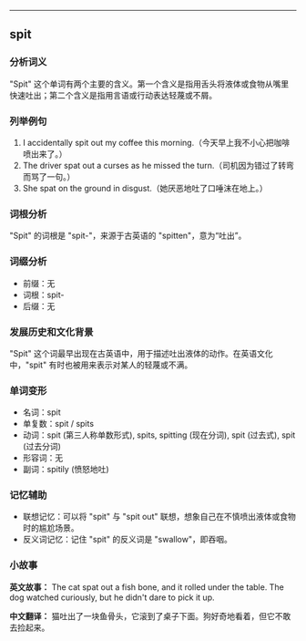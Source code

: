 
---------------
## spit
### 分析词义
"Spit" 这个单词有两个主要的含义。第一个含义是指用舌头将液体或食物从嘴里快速吐出；第二个含义是指用言语或行动表达轻蔑或不屑。

### 列举例句
1. I accidentally spit out my coffee this morning.（今天早上我不小心把咖啡喷出来了。）
2. The driver spat out a curses as he missed the turn.（司机因为错过了转弯而骂了一句。）
3. She spat on the ground in disgust.（她厌恶地吐了口唾沫在地上。）

### 词根分析
"Spit" 的词根是 "spit-"，来源于古英语的 "spitten"，意为“吐出”。

### 词缀分析
- 前缀：无
- 词根：spit-
- 后缀：无

### 发展历史和文化背景
"Spit" 这个词最早出现在古英语中，用于描述吐出液体的动作。在英语文化中，"spit" 有时也被用来表示对某人的轻蔑或不满。

### 单词变形
- 名词：spit
- 单复数：spit / spits
- 动词：spit (第三人称单数形式), spits, spitting (现在分词), spit (过去式), spit (过去分词)
- 形容词：无
- 副词：spitily (愤怒地吐)

### 记忆辅助
- 联想记忆：可以将 "spit" 与 "spit out" 联想，想象自己在不慎喷出液体或食物时的尴尬场景。
- 反义词记忆：记住 "spit" 的反义词是 "swallow"，即吞咽。

### 小故事
**英文故事：**
The cat spat out a fish bone, and it rolled under the table. The dog watched curiously, but he didn't dare to pick it up.

**中文翻译：**
猫吐出了一块鱼骨头，它滚到了桌子下面。狗好奇地看着，但它不敢去捡起来。

